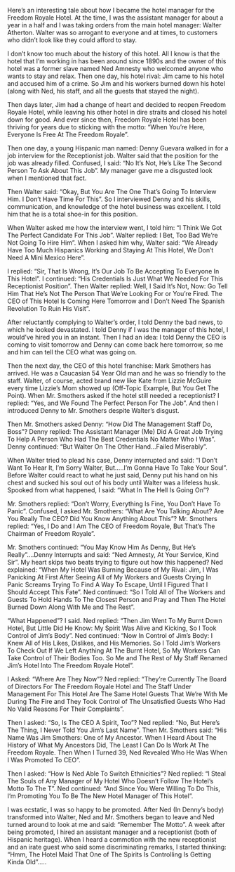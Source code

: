 Here’s an interesting tale about how I became the hotel manager for the Freedom Royale Hotel. At the time, I was the assistant manager for about a year in a half and I was taking orders from the main hotel manager: Walter Atherton. Walter was so arrogant to everyone and at times, to customers who didn’t look like they could afford to stay.

I don’t know too much about the history of this hotel. All I know is that the hotel that I’m working in has been around since 1890s and the owner of this hotel was a former slave named Ned Amnesty who welcomed anyone who wants to stay and relax. Then one day, his hotel rival: Jim came to his hotel and accused him of a crime. So Jim and his workers burned down his hotel (along with Ned, his staff, and all the guests that stayed the night).

Then days later, Jim had a change of heart and decided to reopen Freedom Royale Hotel, while leaving his other hotel in dire straits and closed his hotel down for good. And ever since then, Freedom Royale Hotel has been thriving for years due to sticking with the motto: “When You’re Here, Everyone Is Free At The Freedom Royale”.

Then one day, a young Hispanic man named: Denny Guevara walked in for a job interview for the Receptionist job. Walter said that the position for the job was already filled. Confused, I said: “No It’s Not, He’s Like The Second Person To Ask About This Job”. My manager gave me a disgusted look when I mentioned that fact.

Then Walter said: “Okay, But You Are The One That’s Going To Interview Him. I Don’t Have Time For This”. So I interviewed Denny and his skills, communication, and knowledge of the hotel business was excellent. I told him that he is a total shoe-in for this position.

When Walter asked me how the interview went, I told him: “I Think We Got The Perfect Candidate For This Job”. Walter replied: I Bet, Too Bad We’re Not Going To Hire Him”. When I asked him why, Walter said: “We Already Have Too Much Hispanics Working and Staying At This Hotel, We Don’t Need A Mini Mexico Here”.

I replied: “Sir, That Is Wrong, It’s Our Job To Be Accepting To Everyone In This Hotel”. I continued: “His Credentials Is Just What We Needed For This Receptionist Position”. Then Walter replied: Well, I Said It’s Not, Now: Go Tell Him That He’s Not The Person That We’re Looking For or You’re Fired. The CEO of This Hotel Is Coming Here Tomorrow and I Don’t Need The Spanish Revolution To Ruin His Visit”.

After reluctantly complying to Walter’s order, I told Denny the bad news, to which he looked devastated. I told Denny if I was the manager of this hotel, I would’ve hired you in an instant. Then I had an idea: I told Denny the CEO is coming to visit tomorrow and Denny can come back here tomorrow, so me and him can tell the CEO what was going on.

Then the next day, the CEO of this hotel franchise: Mark Smothers has arrived. He was a Caucasian 54 Year Old man and he was so friendly to the staff. Walter, of course, acted brand new like Kate from Lizzie McGuire every time Lizzie’s Mom showed up (Off-Topic Example, But You Get The Point). When Mr. Smothers asked if the hotel still needed a receptionist? I replied: “Yes, and We Found The Perfect Person For The Job”. And then I introduced Denny to Mr. Smothers despite Walter’s disgust.

Then Mr. Smothers asked Denny: “How Did The Management Staff Do, Boss”? Denny replied: The Assistant Manager (Me) Did A Great Job Trying To Help A Person Who Had The Best Credentials No Matter Who I Was”. Denny continued: “But Walter On The Other Hand…Failed Miserably”.

When Walter tried to plead his case, Denny interrupted and said: “I Don’t Want To Hear It, I’m Sorry Walter, But…..I’m Gonna Have To Take Your Soul”. Before Walter could react to what he just said, Denny put his hand on his chest and sucked his soul out of his body until Walter was a lifeless husk. Spooked from what happened, I said: “What In The Hell Is Going On”?

Mr. Smothers replied: “Don’t Worry, Everything Is Fine, You Don’t Have To Panic”. Confused, I asked Mr. Smothers: “What Are You Talking About? Are You Really The CEO? Did You Know Anything About This”? Mr. Smothers replied: “Yes, I Do and I Am The CEO of Freedom Royale, But That’s The Chairman of Freedom Royale”.

Mr. Smothers continued: “You May Know Him As Denny, But He’s Really”….Denny Interrupts and said: “Ned Amnesty, At Your Service, Kind Sir”. My heart skips two beats trying to figure out how this happened? Ned explained: “When My Hotel Was Burning Because of My Rival: Jim, I Was Panicking At First After Seeing All of My Workers and Guests Crying In Panic Screams Trying To Find A Way To Escape, Until I Figured That I Should Accept This Fate”. Ned continued: “So I Told All of The Workers and Guests To Hold Hands To The Closest Person and Pray and Then The Hotel Burned Down Along With Me and The Rest”.

“What Happened”? I said. Ned replied: “Then Jim Went To My Burnt Down Hotel, But Little Did He Know: My Spirit Was Alive and Kicking, So I Took Control of Jim’s Body”. Ned continued: “Now In Control of Jim’s Body: I Knew All of His Likes, Dislikes, and His Memories. So I Told Jim’s Workers To Check Out If We Left Anything At The Burnt Hotel, So My Workers Can Take Control of Their Bodies Too. So Me and The Rest of My Staff Renamed Jim’s Hotel Into The Freedom Royale Hotel”.

I Asked: “Where Are They Now”? Ned replied: “They’re Currently The Board of Directors For The Freedom Royale Hotel and The Staff Under Management For This Hotel Are The Same Hotel Guests That We’re With Me During The Fire and They Took Control of The Unsatisfied Guests Who Had No Valid Reasons For Their Complaints”. 

Then I asked: “So, Is The CEO A Spirit, Too”? Ned replied: “No, But Here’s The Thing, I Never Told You Jim’s Last Name”. Then Mr. Smothers said: “His Name Was Jim Smothers: One of My Ancestor. When I Heard About The History of What My Ancestors Did, The Least I Can Do Is Work At The Freedom Royale. Then When I Turned 39, Ned Revealed Who He Was When I Was Promoted To CEO”.

Then I asked: “How Is Ned Able To Switch Ethnicities”? Ned replied: “I Steal The Souls of Any Manager of My Hotel Who Doesn’t Follow The Hotel’s Motto To The T”. Ned continued: “And Since You Were Willing To Do This, I’m Promoting You To Be The New Hotel Manager of This Hotel”.

I was ecstatic, I was so happy to be promoted. After Ned (In Denny’s body) transformed into Walter, Ned and Mr. Smothers began to leave and Ned turned around to look at me and said: “Remember The Motto”. A week after being promoted, I hired an assistant manager and a receptionist (both of Hispanic heritage). When I heard a commotion with the new receptionist and an irate guest who said some discriminating remarks, I started thinking: “Hmm, The Hotel Maid That One of The Spirits Is Controlling Is Getting Kinda Old”….. 